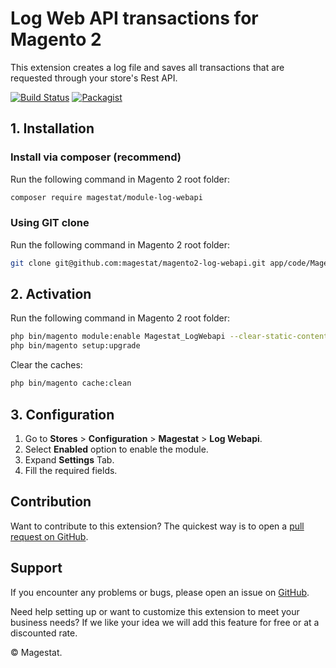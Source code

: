 Log Web API transactions for Magento 2
=====================

This extension creates a log file and saves all transactions that are requested through your store's Rest API.

[![Build Status](https://travis-ci.org/magestat/magento2-log-webapi.svg?branch=develop)](https://travis-ci.org/magestat/magento2-log-webapi) [![Packagist](https://img.shields.io/packagist/v/magestat/module-log-webapi.svg)](https://packagist.org/packages/magestat/module-log-webapi)

## 1. Installation

### Install via composer (recommend)


Run the following command in Magento 2 root folder:
```sh
composer require magestat/module-log-webapi
```

### Using GIT clone

Run the following command in Magento 2 root folder:
```sh
git clone git@github.com:magestat/magento2-log-webapi.git app/code/Magestat/LogWebapi
```

## 2. Activation

Run the following command in Magento 2 root folder:
```sh
php bin/magento module:enable Magestat_LogWebapi --clear-static-content
php bin/magento setup:upgrade
```

Clear the caches:
```sh
php bin/magento cache:clean
```

## 3. Configuration

1. Go to **Stores** > **Configuration** > **Magestat** > **Log Webapi**.
2. Select **Enabled** option to enable the module.
3. Expand **Settings** Tab.
4. Fill the required fields.

## Contribution

Want to contribute to this extension? The quickest way is to open a [pull request on GitHub](https://help.github.com/articles/using-pull-requests).


## Support

If you encounter any problems or bugs, please open an issue on [GitHub](https://github.com/magestat/magento2-log-webapi/issues).

Need help setting up or want to customize this extension to meet your business needs? If we like your idea we will add this feature for free or at a discounted rate.

© Magestat.
